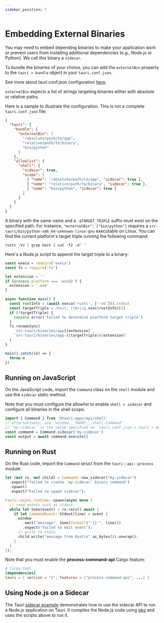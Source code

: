 ```yaml
---
sidebar_position: 7
---
```


# Embedding External Binaries

You may need to embed depending binaries to make your application work or prevent users from installing additional dependencies (e.g., Node.js or Python).
We call this binary a `sidecar`.

To bundle the binaries of your choice, you can add the `externalBin` property to the `tauri > bundle` object in your `tauri.conf.json`.

See more about tauri.conf.json configuration [here][tauri.bundle].

`externalBin` expects a list of strings targeting binaries either with absolute or relative paths.

Here is a sample to illustrate the configuration. This is not a complete `tauri.conf.json` file:

```json
{
  "tauri": {
    "bundle": {
      "externalBin": [
        "/absolute/path/to/app",
        "relative/path/to/binary",
        "bin/python"
      ]
    },
    "allowlist": {
      "shell": {
        "sidecar": true,
        "scope": [
          { "name": "/absolute/path/to/app", "sidecar": true },
          { "name": "relative/path/to/binary", "sidecar": true },
          { "name": "bin/python", "sidecar": true }
        ]
      }
    }
  }
}
```

A binary with the same name and a `-$TARGET_TRIPLE` suffix must exist on the specified path. For instance, `"externalBin": ["bin/python"]` requires a `src-tauri/bin/python-x86_64-unknown-linux-gnu` executable on Linux. You can find the current platform's target triple running the following command:

```shell
rustc -Vv | grep host | cut -f2 -d' '
```

Here's a Node.js script to append the target triple to a binary:

```javascript
const execa = require('execa')
const fs = require('fs')

let extension = ''
if (process.platform === 'win32') {
  extension = '.exe'
}

async function main() {
  const rustInfo = (await execa('rustc', ['-vV'])).stdout
  const targetTriple = /host: (\S+)/g.exec(rustInfo)[1]
  if (!targetTriple) {
    console.error('Failed to determine platform target triple')
  }
  fs.renameSync(
    `src-tauri/binaries/app${extension}`,
    `src-tauri/binaries/app-${targetTriple}${extension}`
  )
}

main().catch((e) => {
  throw e
})
```

## Running on JavaScript

On the JavaScript code, import the `Command` class on the `shell` module and use the `sidecar` static method.

Note that you must configure the allowlist to enable `shell > sidecar` and configure all binaries in the shell scope.

```javascript
import { Command } from '@tauri-apps/api/shell'
// alternatively, use `window.__TAURI__.shell.Command`
// `my-sidecar` is the value specified on `tauri.conf.json > tauri > bundle > externalBin`
const command = Command.sidecar('my-sidecar')
const output = await command.execute()
```

## Running on Rust

On the Rust code, import the `Command` struct from the `tauri::api::process` module:

```rust
let (mut rx, mut child) = Command::new_sidecar("my-sidecar")
  .expect("failed to create `my-sidecar` binary command")
  .spawn()
  .expect("Failed to spawn sidecar");

tauri::async_runtime::spawn(async move {
  // read events such as stdout
  while let Some(event) = rx.recv().await {
    if let CommandEvent::Stdout(line) = event {
      window
        .emit("message", Some(format!("'{}'", line)))
        .expect("failed to emit event");
      // write to stdin
      child.write("message from Rust\n".as_bytes()).unwrap();
    }
  }
});
```

Note that you must enable the **process-command-api** Cargo feature:

```toml
# Cargo.toml
[dependencies]
tauri = { version = "1", features = ["process-command-api", ...] }
```

## Using Node.js on a Sidecar

The Tauri [sidecar example] demonstrates how to use the sidecar API to run a Node.js application on Tauri.
It compiles the Node.js code using [pkg] and uses the scripts above to run it.

[tauri.bundle]: ../../api/config.md#tauri.bundle
[sidecar example]: https://github.com/tauri-apps/tauri/tree/dev/examples/sidecar
[pkg]: https://github.com/vercel/pkg
